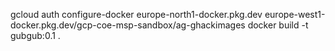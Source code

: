 gcloud auth configure-docker europe-north1-docker.pkg.dev
europe-west1-docker.pkg.dev/gcp-coe-msp-sandbox/ag-ghackimages
docker build -t gubgub:0.1 .

